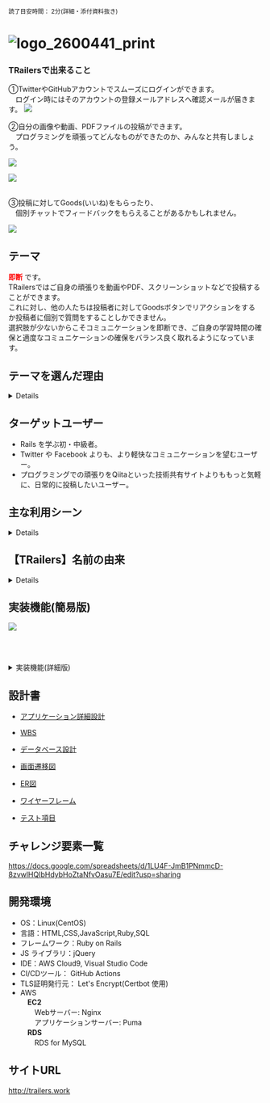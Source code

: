 <small>読了目安時間： 2分(詳細・添付資料抜き)</small>

# ![logo_2600441_print](https://user-images.githubusercontent.com/65097619/123244993-63343380-d51f-11eb-876b-5e6ea0dde0e1.png)<br>


### TRailersで出来ること

①TwitterやGitHubアカウントでスムーズにログインができます。<br>
　ログイン時にはそのアカウントの登録メールアドレスへ確認メールが届きます。
![](https://i.imgur.com/n1pQcid.png)<br>

②自分の画像や動画、PDFファイルの投稿ができます。<br>
　プログラミングを頑張ってどんなものができたのか、みんなと共有しましょう。
 
![](https://i.imgur.com/qbKEbZg.png)

![](https://i.imgur.com/BNeO0xN.png)<br><br>

③投稿に対してGoods(いいね)をもらったり、<br>
　個別チャットでフィードバックをもらえることがあるかもしれません。<br>
 
![](https://i.imgur.com/sSssp0p.png)<br>

## テーマ

<span style="color:red">**即断**</span> です。<br>
TRailersではご自身の頑張りを動画やPDF、スクリーンショットなどで投稿することができます。<br>
これに対し、他の人たちは投稿者に対してGoodsボタンでリアクションをするか投稿者に個別で質問をすることしかできません。<br>
選択肢が少ないからこそコミュニケーションを即断でき、ご自身の学習時間の確保と適度なコミュニケーションの確保をバランス良く取れるようになっています。

## テーマを選んだ理由

<details>

**Railsエンジニアの学習効率化**と現代社会人の**SNS疲れ解消**ができるアプリケーションを開発したいと考えたためです。

きっかけはスクールでの学習期間を通じて、「もっと勉強時間とコミュニケーションをバランス良くとりたい」と考えたことです。

また、このアプリケーション開発はいわゆる「SNS疲れ」という社会的問題と向き合うことにも繋がり、現場目線で開発に臨むことができるのではないかとも考えました。
TRailersはTwitterやFacebookといった**SNSよりも軽いコミュニケーションのSNS**にしたいと考え、**即断**をテーマに選びました。
</details>

## ターゲットユーザー

- Rails を学ぶ初・中級者。
- Twitter や Facebook よりも、より軽快なコミュニケーションを望むユーザー。
- プログラミングでの頑張りをQiitaといった技術共有サイトよりももっと気軽に、日常的に投稿したいユーザー。

## 主な利用シーン
<details>

* 通勤時や勉強の休憩時間などのスキマ時間に Rails 仲間の情報を**気軽にインプット**。
* その日のアプリ制作で完全燃焼。もうクタクタだから、TRailers で**気軽に共有**をしておこう。
* まだ学習を始めたばかりで**技術に自信はない**が、自分の頑張った成果物なのでせっかくだから**TRailersに投稿しよう**。
* 今まで学習してこなかった分野(APIやAWSなど)をRailsに組み込んだらどんなことができるのだろう。TRailersで他の人の投稿を見てみよう。
</details>

## 【TRailers】名前の由来

<details>

![](https://i.imgur.com/ijX1eDB.jpg)

</details>

## 実装機能(簡易版)

![](https://i.imgur.com/BOqjCwn.jpg)


<br><br>
<details><summary>実装機能(詳細版)</summary>

1.  ユーザー認証(gem 'devise')
1.  CRUD機能(投稿コントローラで new,create,index,show,edit,update,destroyアクションを導入)
1.  画像・動画・PDF投稿機能(ActiveStrage)
1.  タグ付け(gem 'acts-as-taggable-on')
1.  キーワード検索
1.  Goods機能&カウント非公開・非表示機能
1.  通知機能 ⇒ Goods機能・チャット機能に実装
1.  非同期通信(Ajax) ⇒ Goods機能・チャット機能に実装
1.  SNS認証(gem 'omniauth', 'omniauth-rails_csrf_protection', 'omniauth-twitter', 'omniauth-google-oauth2', 'omniauth-github' )
1.  バッチ処理(gem 'whenever'使用) ⇒ 3日に1度、投稿に関するリマインドメールの送信 
1.  メール機能(ActionMailer) ⇒ サインアップ、SNS認証ログイン、リマインドメール
1.  レスポンシブ対応(主にBootstrap、微調整にapplication.scss使用)
1.  jQuery(gem 'jquery-rails')
1. ⇒ Topスクロールボタン、Goods公開・表示切替ボタン、虫メガネボタン(投稿詳細)に実装
1.  ページング機能(gem 'kaminari')
1.  N+1問題改善(gem 'bullet')
1.  多言語化(Rails I18n API)

**その他**

18. 秘密情報取り扱い(gem 'dotenv-rails')
19. 単体テスト、統合テスト(【Rspec】, gem 'rspec-rails' 'capybara' 'factory_bot_rails' )
20. コードフォーマット(gem 'rubocop-airbnb', 'erb_lint')






</details>

## 設計書

- [アプリケーション詳細設計](https://docs.google.com/spreadsheets/d/1nIap4ozZZPbuY8KsQUNegym8Btlm4B4d72xHm6EPrdg/edit?usp=sharing)

- [WBS](https://docs.google.com/spreadsheets/d/1ypdLWg4GF7ctWWHpH9sadE8qHGbdIDpkwMb9uacQ7SI/edit?usp=sharing)

- [データベース設計](https://docs.google.com/spreadsheets/d/1wALfpAW6Xrg7CgSO8vuDQblbhWuHeff6bcZzY2OarVA/edit?usp=sharing)

- [画面遷移図](https://drive.google.com/file/d/1PWxuPi_m9DW6HY3Ia8H1rlbqNBQTZY4b/view?usp=sharing)

- [ER図](https://drive.google.com/file/d/1qzd2XnMXEJVW6jU1AjCB6c_HiwhK-iD1/view?usp=sharing)

- [ワイヤーフレーム](https://drive.google.com/file/d/1pYGHvAhzC8QgzAxkS2BH2Wn__lT-1tlO/view?usp=sharing)

- [テスト項目](https://docs.google.com/document/d/1OuDSHP32JiRupKy1LJROuiXh4ZlZJPX4iWhiJa1WlF8/edit?usp=sharing)

## チャレンジ要素一覧

<https://docs.google.com/spreadsheets/d/1LU4F-JmB1PNmmcD-8zvwlHQIbHdybHoZtaNfvOasu7E/edit?usp=sharing>

## 開発環境

- OS：Linux(CentOS)
- 言語：HTML,CSS,JavaScript,Ruby,SQL
- フレームワーク：Ruby on Rails
- JS ライブラリ：jQuery
- IDE：AWS Cloud9, Visual Studio Code
- CI/CDツール： GitHub Actions
- TLS証明発行元： Let's Encrypt(Certbot 使用)
- AWS<br>
　**EC2**<br>
　　Webサーバー: Nginx<br>
　　アプリケーションサーバー: Puma<br>
　**RDS**<br>
 　　RDS for MySQL<br>
 

## サイトURL

http://trailers.work



